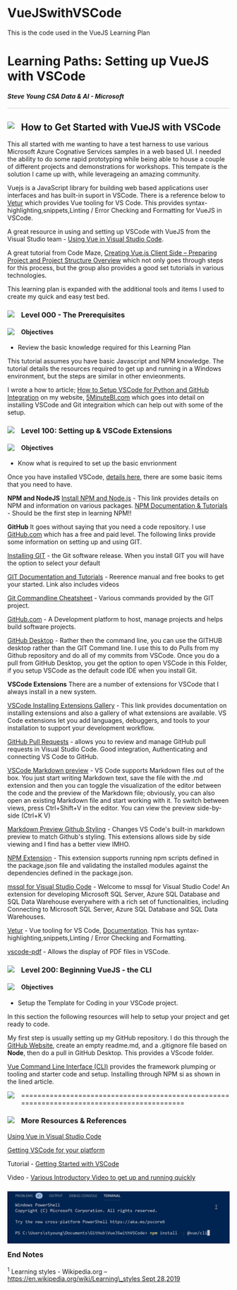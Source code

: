 # VueJSwithVSCode
This is the code used in the VueJS Learning Plan
# Learning Paths: Setting up VueJS with VSCode

#### <i>Steve Young CSA Data & AI - Microsoft</i>

<p style="border-bottom: 1px solid lightgrey;"></p>

<h2><img style="float: left; margin: 0px 15px 15px 0px;" src="https://github.com/steveyoungca/LearningPlans/blob/master/media/bookmark-3x.png?raw=true">How to Get Started with VueJS with VSCode</h2>  

This all started with me wanting to have a test harness to use various Microsoft Azure Cognative Services samples in a web based UI. I needed the ability to do some rapid prototyping while being able to house a couple of different projects and demonstrations for workshops. This tempate is the solution I came up with, while leverageing an amazing community.

Vuejs is a JavaScript library for building web based applications user interfaces and has built-in suport in VSCode.  There is a reference below to [Vetur](https://marketplace.visualstudio.com/items?itemName=octref.vetur) which provides Vue tooling for VS Code.  This provides syntax-highlighting,snippets,Linting / Error Checking and Formatting for VueJS in VSCode.

A great resource in using and setting up VSCode with VueJS from the Visual Studio team - [Using Vue in Visual Studio Code](https://code.visualstudio.com/docs/nodejs/vuejs-tutorial).  

A great tutorial from Code Maze, [Creating Vue.js Client Side – Preparing Project and Project Structure Overview](https://code-maze.com/creating-vuejs-project/)  which not only goes through steps for this process, but the group also provides a good set tutorials in various technologies.

This learning plan is expanded with the additional tools and items I used to create my quick and easy test bed.

<h3><img style="float: left; margin: 0px 15px 15px 0px;" src="https://github.com/steveyoungca/LearningPlans/blob/master/media/bookmark-3x.png?raw=true"> Level 000 - The Prerequisites</h3> 

<h4><img style="float: left; margin: 0px 15px 15px 0px;" src="https://github.com/steveyoungca/LearningPlans/blob/master/media/key-2x.png?raw=true"> Objectives</h4> 

- Review the basic knowledge required for this Learning Plan

This tutorial assumes you have basic Javascript and NPM knowledge.  The tutorial details the resources required to get up and running in a Windows environment, but the steps are similar in other envieonments.

I wrote a how to article; [How to Setup VSCode for Python and GitHub Integration](https://5minutebi.com/2019/03/14/how-to-setup-vscode-for-python-and-github-integration/) on my website, [5MinuteBI.com](https://5minutebi.com/) which goes into detail on installing VSCode and Git integraition which can help out with some of the setup.

<h3><img style="float: left; margin: 0px 15px 15px 0px;" src="https://github.com/steveyoungca/LearningPlans/blob/master/media/bookmark-3x.png?raw=true">Level 100: Setting up & VSCode Extensions</h3>


<h4><img style="float: left; margin: 0px 15px 15px 0px;" src="https://github.com/steveyoungca/LearningPlans/blob/master/media/key-2x.png?raw=true"> Objectives</h4> 

- Know what is required to set up the basic envrionment

Once you have installed VSCode, [details here](https://code.visualstudio.com/), there are some basic items that you need to have.

**NPM and NodeJS**
[Install NPM and Node.js](https://www.npmjs.com/get-npm) - This link provides details on NPM and information on various packages. 
[NPM Documentation & Tutorials](https://docs.npmjs.com/) - Should be the first step in learning NPM!!

**GitHub**
It goes without saying that you need a code repository. I use [GitHub.com](https://github.com) which has a free and paid level. The following links provide some information on setting up and using GIT.

[Installing GIT](https://git-scm.com/downloads) - the Git software release. When you install GIT you will have the option to select your default 

[GIT Documentation and Tutorials](https://git-scm.com/doc) - Reerence manual and free books to get your started.  Link also includes videos

[Git Commandline Cheatsheet](https://github.github.com/training-kit/downloads/github-git-cheat-sheet.pdf) - Various commands provided by the GIT project.

[GitHub.com](https://github.com) - A Development platform to host, manage projects and helps build software projects.

[GitHub Desktop](https://desktop.github.com/) - Rather then the command line, you can use the GITHUB desktop rather than the GIT Command line.  I use this to do Pulls from my Github repository and do all of my commits from VSCode.  Once you do a pull from GitHub Desktop, you get the option to open VSCode in this Folder, if you setup VSCode as the default code IDE when you install Git. 

**VSCode Extensions**
There are a number of extensions for VSCode that I always install in a new system.

[VSCode Installing Extensions Gallery](https://code.visualstudio.com/docs/editor/extension-gallery) - This link provides documentation on installing extensions and also a gallery of what extensions are available. VS Code extensions let you add languages, debuggers, and tools to your installation to support your development workflow.

[GitHub Pull Requests](https://marketplace.visualstudio.com/items?itemName=GitHub.vscode-pull-request-github) - allows you to review and manage GitHub pull requests in Visual Studio Code.  Good integration, Authenticating and connecting VS Code to GitHub.

[VSCode Markdown preview](https://code.visualstudio.com/Docs/languages/markdown#_markdown-preview) - VS Code supports Markdown files out of the box. You just start writing Markdown text, save the file with the .md extension and then you can toggle the visualization of the editor between the code and the preview of the Markdown file; obviously, you can also open an existing Markdown file and start working with it. To switch between views, press Ctrl+Shift+V in the editor. You can view the preview side-by-side (Ctrl+K V) 

[Markdown Preview Github Styling](https://marketplace.visualstudio.com/items?itemName=bierner.markdown-preview-github-styles) - Changes VS Code's built-in markdown preview to match Github's styling.  This extensions allows side by side viewing and I find has a better view IMHO.  

[NPM Extension](https://marketplace.visualstudio.com/items?itemName=eg2.vscode-npm-script) - This extension supports running npm scripts defined in the package.json file and validating the installed modules against the dependencies defined in the package.json.

[mssql for Visual Studio Code](https://marketplace.visualstudio.com/items?itemName=ms-mssql.mssql) - Welcome to mssql for Visual Studio Code! An extension for developing Microsoft SQL Server, Azure SQL Database and SQL Data Warehouse everywhere with a rich set of functionalities, including Connecting to Microsoft SQL Server, Azure SQL Database and SQL Data Warehouses.

[Vetur](https://marketplace.visualstudio.com/items?itemName=octref.vetur) - Vue tooling for VS Code, [Documentation](https://vuejs.github.io/vetur).  This has syntax-highlighting,snippets,Linting / Error Checking and Formatting.

[vscode-pdf](https://marketplace.visualstudio.com/items?itemName=tomoki1207.pdf) - Allows the display of PDF files in VSCode.

<h3><img style="float: left; margin: 0px 15px 15px 0px;" src="https://github.com/steveyoungca/LearningPlans/blob/master/media/bookmark-3x.png?raw=true">Level 200: Beginning VueJS - the CLI</h3>


<h4><img style="float: left; margin: 0px 15px 15px 0px;" src="https://github.com/steveyoungca/LearningPlans/blob/master/media/key-2x.png?raw=true"> Objectives</h4> 

- Setup the Template for Coding in your VSCode project.

In this section the following resources will help to setup your project and get ready to code.

My first step is usually setting up my GitHub repository.  I do this through the [GitHub Website](https://github.com/), create an empty readme.md, and a .gitignore file based on **Node**, then do a pull in GitHub Desktop.  This provides a VScode folder.

[Vue Command Line Interface (CLI)](https://cli.vuejs.org/) provides the framework plumping or tooling and starter code and setup.  Installing through NPM si as shown in the lined article.

<img style="float: left; margin: 0px 15px 15px 0px;" src="https://github.com/steveyoungca/LearningPlans/blob/master/media/key-2x.png?raw=true">


===========================================================================================

<h3><img style="float: left; margin: 0px 15px 15px 0px;" src="https://github.com/steveyoungca/LearningPlans/blob/master/media/bookmark-3x.png?raw=true"> More Resources & References</h3>

[Using Vue in Visual Studio Code](https://code.visualstudio.com/docs/nodejs/vuejs-tutorial)

[Getting VSCode for your platform](https://code.visualstudio.com/)

Tutorial - [Getting Started with VSCode](https://code.visualstudio.com/docs)

Video - [Various Introductory Video to get up and running quickly](https://code.visualstudio.com/docs/getstarted/introvideos)


<h3><img style="float: left; margin: 0px 15px 15px 0px;" src="https://github.com/steveyoungca/VueJSwithVSCode/blob/master/media/screengrabs/CLIInstall.png?raw=true"> End Notes</h3>

<sup>1</sup> Learning styles - Wikipedia.org – [https://en.wikipedia.org/wiki/Learning\_styles Sept 28,2019](https://en.wikipedia.org/wiki/Learning_styles%20Sept%2028,2019)